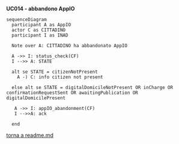 **UC014 - abbandono AppIO**

```mermaid
sequenceDiagram
  participant A as AppIO
  actor C as CITTADINO
  participant I as INAD

  Note over A: CITTADINO ha abbandonato AppIO

  A ->> I: status_check(CF)
  I -->> A: STATE

  alt se STATE = citizenNotPresent 
    A -) C: info citizen not present

  else alt se STATE = digitalDomicileNotPresent OR inCharge OR confirmationRequestSent OR awaitingPublication OR digitalDomicilePresent
   
   A ->> I: appIO_abandonment(CF)
   I -->>A: ack

  end

  ```

  [torna a readme.md](../readme.md)